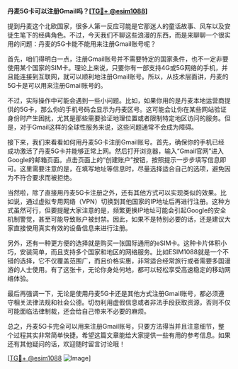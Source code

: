 **丹麦5G卡可以注册Gmail吗？[[TG💪+ @esim1088](https://t.me/s/esim1088)]**

提到丹麦这个北欧国家，很多人第一反应可能是它那迷人的童话故事、风车以及安徒生笔下的经典角色。不过，今天我们不聊这些浪漫的东西，而是来聊聊一个很实用的问题：丹麦的5G卡能不能用来注册Gmail账号呢？

首先，咱们得明白一点，注册Gmail账号并不需要特定的国家条件，也不一定非要使用某个国家的SIM卡。理论上来说，只要你有一部支持4G或5G网络的手机，并且能连接到互联网，就可以顺利地注册Gmail账号。所以，从技术层面讲，丹麦的5G卡是可以用来注册Gmail账号的。

不过，实际操作中可能会遇到一些小问题。比如，如果你用的是丹麦本地运营商提供的5G卡，那么你的手机号码会显示为丹麦区号。这可能会让你在某些网站验证身份时产生困扰，尤其是那些需要验证地理位置或者限制特定地区访问的服务。但是，对于Gmail这样的全球性服务来说，这些问题通常不会成为障碍。

接下来，我们来看看如何用丹麦5G卡注册Gmail账号。首先，确保你的手机已经成功激活了丹麦5G卡并能够正常上网。然后打开浏览器，输入“Gmail官网”进入Google的邮箱页面。点击页面上的“创建账户”按钮，按照提示一步步填写信息即可。这里需要注意的是，在填写地址等信息时，尽量选择适合自己的选项，避免因为不符合要求而被拒绝。

当然啦，除了直接用丹麦5G卡注册之外，还有其他方式可以实现类似的效果。比如说，通过虚拟专用网络（VPN）切换到其他国家的IP地址后再进行注册。这种方式虽然可行，但要提醒大家注意的是，频繁更换IP地址可能会引起Google的安全机制警觉，甚至可能导致账户被封禁。因此，如果不是特别必要的话，还是建议大家直接使用真实有效的设备信息来进行注册。

另外，还有一种更方便的选择就是购买一张国际通用的eSIM卡。这种卡片体积小巧，安装简单，而且支持多个国家和地区的网络服务。比如ESIM1088就是一个不错的选择，它不仅覆盖范围广，而且价格实惠，非常适合经常旅行或者需要多国漫游的人士使用。有了这张卡，无论你身处何地，都可以轻松享受高速稳定的移动网络体验。

最后再强调一下，无论是使用丹麦5G卡还是其他方式注册Gmail账号，都必须遵守相关法律法规和社会公德。切勿利用虚假信息或者非法手段获取资源，否则不仅可能面临法律制裁，还会给自己带来不必要的麻烦。

总之，丹麦5G卡完全可以用来注册Gmail账号，只要方法得当并且注意细节，整个过程其实非常简单快捷。希望这篇文章能给大家提供一些有用的参考信息。如果还有其他疑问的话，欢迎随时留言讨论哦！

[[TG💪+ @esim1088](https://t.me/s/esim1088) ![Image](https://i.postimg.cc/4NQfJmqS/Snipaste-2025-05-13-00-14-12.png)]